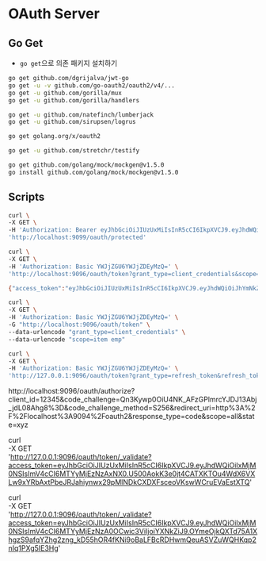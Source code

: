 # OAuth Server

## Go Get
- `go get`으로 의존 패키지 설치하기
```bash
go get github.com/dgrijalva/jwt-go
go get -u -v github.com/go-oauth2/oauth2/v4/...
go get -u github.com/gorilla/mux
go get -u github.com/gorilla/handlers

go get -u github.com/natefinch/lumberjack
go get -u github.com/sirupsen/logrus

go get golang.org/x/oauth2

go get -u github.com/stretchr/testify

go get github.com/golang/mock/mockgen@v1.5.0
go install github.com/golang/mock/mockgen@v1.5.0
```

## Scripts
```bash
curl \
-X GET \
-H 'Authorization: Bearer eyJhbGciOiJIUzUxMiIsInR5cCI6IkpXVCJ9.eyJhdWQiOiIxMjM0NSIsImV4cCI6MTYyMzU0OTY5NCwic3ViIjoiYXNkZiIsIlNjb3BlIjoiYWxsIn0.PWdcUUA2CfdARC34hTgDkAh-jsxd9WBZl6phuPAWvrh-EGiRewZ4BYAor7_D8_ezcJzRO7wbxEcR1TtJpFfQkw' \
'http://localhost:9099/oauth/protected'
```

```bash
curl \
-X GET \
-H 'Authorization: Basic YWJjZGU6YWJjZDEyMzQ=' \
'http://localhost:9096/oauth/token?grant_type=client_credentials&scope=item emp'

{"access_token":"eyJhbGciOiJIUzUxMiIsInR5cCI6IkpXVCJ9.eyJhdWQiOiJhYmNkZSIsImV4cCI6MTYyMzU5Nzk3NCwic2NvcGUiOiJhbGwifQ.ba_Aj5_cYEd4SeZVM5M9F02PISILXLV0BZxR9IR-ndo_rT11etUa1Clg7Erl4gFrqvHrDy2LBfMwonRcvZvJFg","expires_in":7200,"scope":"all","token_type":"Bearer"}

curl \
-X GET \
-H 'Authorization: Basic YWJjZGU6YWJjZDEyMzQ=' \
-G "http://localhost:9096/oauth/token" \
--data-urlencode "grant_type=client_credentials" \
--data-urlencode "scope=item emp" 

curl \
-X GET \
-H 'Authorization: Basic YWJjZGU6YWJjZDEyMzQ=' \
'http://127.0.0.1:9096/oauth/token?grant_type=refresh_token&refresh_token=ZMRJZJUZMDATNTE1NY01MZJKLTLMMDQTODVLMJA4ZTZLOGU0'
```

http://localhost:9096/oauth/authorize?client_id=12345&code_challenge=Qn3Kywp0OiU4NK_AFzGPlmrcYJDJ13Abj_jdL08Ahg8%3D&code_challenge_method=S256&redirect_uri=http%3A%2F%2Flocalhost%3A9094%2Foauth2&response_type=code&scope=all&state=xyz

curl \
-X GET \
'http://127.0.0.1:9096/oauth/token/_validate?access_token=eyJhbGciOiJIUzUxMiIsInR5cCI6IkpXVCJ9.eyJhdWQiOiIxMjM0NSIsImV4cCI6MTYyMjEzNzAxNX0.U500AokK3e0jt4CATXKTOu4WdX6VXLw9xYRbAxtPbeJRJahiynwx29pMlNDkCXDXFsceoVKswWCruEVaEstXTQ'


curl \
-X GET \
'http://127.0.0.1:9096/oauth/token/_validate?access_token=eyJhbGciOiJIUzUxMiIsInR5cCI6IkpXVCJ9.eyJhdWQiOiIxMjM0NSIsImV4cCI6MTYyMjEzNzA0OCwic3ViIjoiYXNkZiJ9.OYmeOjkQXTd75A1XhgzS9afqYZhg2zng_kD55hOR4fKNi9oBaLFBcRDHwmQeuASVZuWQHKqp2nIq1PXg5IE3Hg'